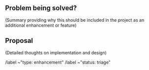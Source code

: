 ## Problem being solved?

(Summary providing why this should be included in the project as an additional enhancement or feature)

## Proposal

(Detailed thoughts on implementation and design)

/label ~"type: enhancement"
/label ~"status: triage"
